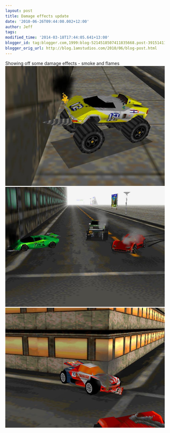 ```yaml
---
layout: post
title: Damage effects update
date: '2010-06-26T09:44:00.002+12:00'
author: Jeff
tags: 
modified_time: '2014-03-18T17:44:05.641+13:00'
blogger_id: tag:blogger.com,1999:blog-5214518507411835668.post-391514110675191079
blogger_orig_url: http://blog.1amstudios.com/2010/06/blog-post.html
---
```

Showing off some damage effects - smoke and flames
![](/img/blogger/mzEekvV3ThU-ndump041.jpg)
![](/img/blogger/iamTdhT07mU-ndump036.jpg)
![](/img/blogger/l1Wb0nAIV-I-ndump016.jpg)